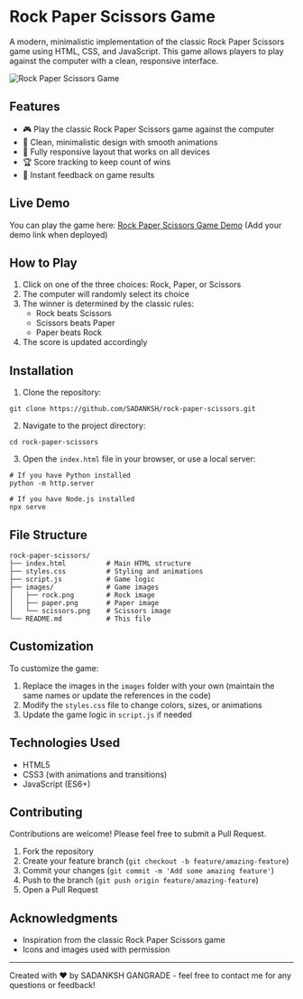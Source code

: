 # Rock Paper Scissors Game

A modern, minimalistic implementation of the classic Rock Paper Scissors game using HTML, CSS, and JavaScript. This game allows players to play against the computer with a clean, responsive interface.

![Rock Paper Scissors Game](images/game-preview.png)

## Features

- 🎮 Play the classic Rock Paper Scissors game against the computer
- 🎯 Clean, minimalistic design with smooth animations
- 📱 Fully responsive layout that works on all devices
- 🏆 Score tracking to keep count of wins
- 🔄 Instant feedback on game results

## Live Demo

You can play the game here: [Rock Paper Scissors Game Demo](#) (Add your demo link when deployed)

## How to Play

1. Click on one of the three choices: Rock, Paper, or Scissors
2. The computer will randomly select its choice
3. The winner is determined by the classic rules:
   - Rock beats Scissors
   - Scissors beats Paper
   - Paper beats Rock
4. The score is updated accordingly

## Installation

1. Clone the repository:
```
git clone https://github.com/SADANKSH/rock-paper-scissors.git
```

2. Navigate to the project directory:
```
cd rock-paper-scissors
```

3. Open the `index.html` file in your browser, or use a local server:
```
# If you have Python installed
python -m http.server

# If you have Node.js installed
npx serve
```

## File Structure

```
rock-paper-scissors/
├── index.html          # Main HTML structure
├── styles.css          # Styling and animations
├── script.js           # Game logic
├── images/             # Game images
│   ├── rock.png        # Rock image
│   ├── paper.png       # Paper image
│   └── scissors.png    # Scissors image
└── README.md           # This file
```

## Customization

To customize the game:

1. Replace the images in the `images` folder with your own (maintain the same names or update the references in the code)
2. Modify the `styles.css` file to change colors, sizes, or animations
3. Update the game logic in `script.js` if needed

## Technologies Used

- HTML5
- CSS3 (with animations and transitions)
- JavaScript (ES6+)

## Contributing

Contributions are welcome! Please feel free to submit a Pull Request.

1. Fork the repository
2. Create your feature branch (`git checkout -b feature/amazing-feature`)
3. Commit your changes (`git commit -m 'Add some amazing feature'`)
4. Push to the branch (`git push origin feature/amazing-feature`)
5. Open a Pull Request

## Acknowledgments

- Inspiration from the classic Rock Paper Scissors game
- Icons and images used with permission

---

Created with ❤️ by SADANKSH GANGRADE - feel free to contact me for any questions or feedback! 